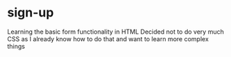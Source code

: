 # sign-up
Learning the basic form functionality in HTML
Decided not to do very much CSS as I already know how to do that and want to learn more complex things
